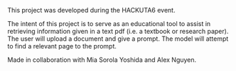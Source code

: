 This project was developed during the HACKUTA6 event.

The intent of this project is to serve as an educational tool to assist in retrieving information given in a text pdf (i.e. a textbook or research paper). The user will upload a document and give a prompt. The model will attempt to find a relevant page to the prompt.

Made in collaboration with Mia Sorola Yoshida and Alex Nguyen.
